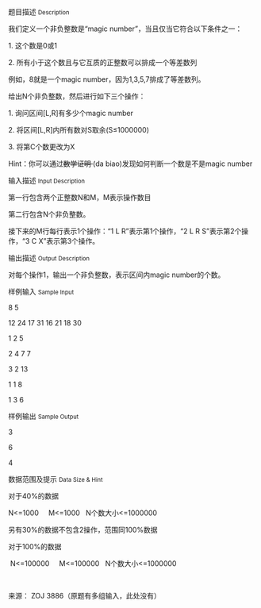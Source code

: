 <div class="panel panel-default">
<div class="area-title">
<span>
题目描述
<small>Description</small>
</span></div>
<div class="panel-body">

<p>我们定义一个非负整数是“magic number”，当且仅当它符合以下条件之一：</p><p>1. 这个数是0或1</p><p>2. 所有小于这个数且与它互质的正整数可以排成一个等差数列</p><p>例如，8就是一个magic number，因为1,3,5,7排成了等差数列。</p><p>给出N个非负整数，然后进行如下三个操作：</p><p>1. 询问区间[L,R]有多少个magic number</p><p>2. 将区间[L,R]内所有数对S取余(S≤1000000)</p><p>3. 将第C个数更改为X</p><p>Hint：你可以通过<span style="text-decoration: line-through;">数学证明 </span><span style="text-decoration: none;">(da biao)</span>发现如何判断一个数是不是magic number</p>

</div>
</div>

<div class="panel panel-default">
<div class="area-title">
<span>
输入描述
<small>Input Description</small>
</span></div>
<div class="panel-body">
<p>第一行包含两个正整数N和M，M表示操作数目</p><p>第二行包含N个非负整数。</p><p>接下来的M行每行表示1个操作：“1 L R”表示第1个操作，“2 L R S”表示第2个操作，“3 C X”表示第3个操作。</p>

</div>
</div>
<div  class="panel panel-default">
<div class="area-title">
<span>
输出描述
<small>Output Description</small>
</span></div>
<div class="panel-body">

<p>对每个操作1，输出一个非负整数，表示区间内magic number的个数。</p>

</div>
</div>


<div class="panel panel-default">
<div class="area-title">
<span>
样例输入
<small>Sample Input</small>
</span></div>
<div class="panel-body">
<p>8 5</p><p>12 24 17 31 16 21 18 30</p><p>1 2 5</p><p>2 4 7 7</p><p>3 2 13</p><p>1 1 8</p><p>1 3 6</p>

</div>
</div>

<div class="panel panel-default">
<div class="area-title">
<span>
样例输出
<small>Sample Output</small>
</span></div>
<div class="panel-body">
<p>3</p><p>6</p><p>4</p>

</div>
</div>

<div class="panel panel-default">
<div class="area-title">
<span>
数据范围及提示
<small>Data Size & Hint</small>
</span></div>
<div class="panel-body">
<p style="">对于40%的数据  </p><p style="">N&lt;=1000     M&lt;=1000   N个数大小&lt;=1000000</p><p style="">另有30%的数据不包含2操作，范围同100%数据</p><p style="">对于100%的数据   </p><p style=""> N&lt;=100000     M&lt;=100000   N个数大小&lt;=1000000</p><p><br style=""></p><p style="">来源： ZOJ 3886（原题有多组输入，此处没有）<br style=""></p>
</div>
</div>